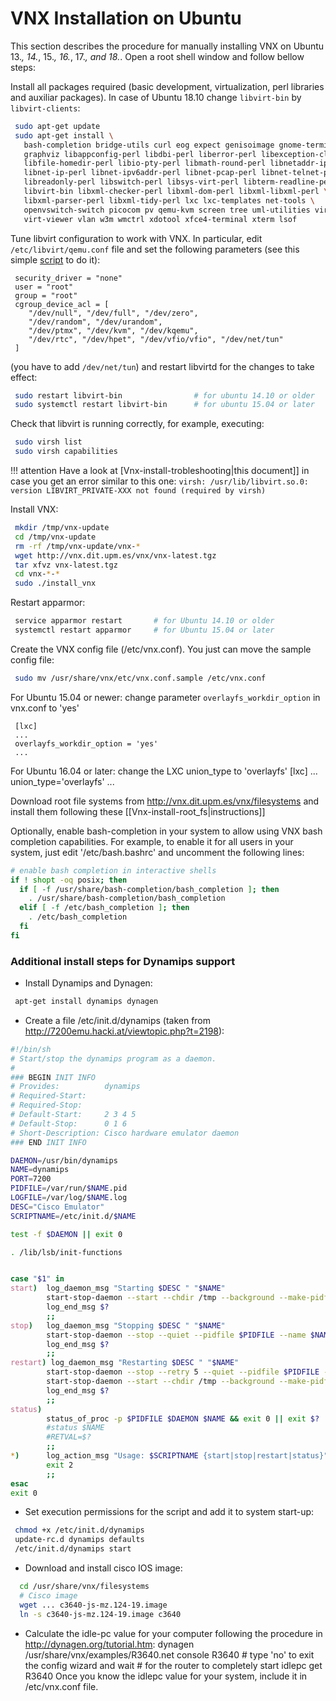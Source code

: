 # VNX Installation on Ubuntu

This section describes the procedure for manually installing VNX on Ubuntu 13.*, 14.*, 15.*, 16.*, 17.*, and 18.*. Open a root shell window and follow bellow steps:

Install all packages required (basic development, virtualization, perl libraries and auxiliar packages). In case of Ubuntu 18.10 change `libvirt-bin` by `libvirt-clients`:
```bash
 sudo apt-get update
 sudo apt-get install \
   bash-completion bridge-utils curl eog expect genisoimage gnome-terminal \
   graphviz libappconfig-perl libdbi-perl liberror-perl libexception-class-perl \
   libfile-homedir-perl libio-pty-perl libmath-round-perl libnetaddr-ip-perl \
   libnet-ip-perl libnet-ipv6addr-perl libnet-pcap-perl libnet-telnet-perl \
   libreadonly-perl libswitch-perl libsys-virt-perl libterm-readline-perl-perl \
   libvirt-bin libxml-checker-perl libxml-dom-perl libxml-libxml-perl \
   libxml-parser-perl libxml-tidy-perl lxc lxc-templates net-tools \
   openvswitch-switch picocom pv qemu-kvm screen tree uml-utilities virt-manager \
   virt-viewer vlan w3m wmctrl xdotool xfce4-terminal xterm lsof
```

Tune libvirt configuration to work with VNX. In particular, edit `/etc/libvirt/qemu.conf` file and set the following parameters (see this simple [script](qemuconf.md) to do it):
```
 security_driver = "none"
 user = "root"
 group = "root"
 cgroup_device_acl = [
    "/dev/null", "/dev/full", "/dev/zero",
    "/dev/random", "/dev/urandom",
    "/dev/ptmx", "/dev/kvm", "/dev/kqemu",
    "/dev/rtc", "/dev/hpet", "/dev/vfio/vfio", "/dev/net/tun"
 ]
```

(you have to add `/dev/net/tun`) and restart libvirtd for the changes to take effect:
```bash
 sudo restart libvirt-bin                # for ubuntu 14.10 or older
 sudo systemctl restart libvirt-bin      # for ubuntu 15.04 or later
```
Check that libvirt is running correctly, for example, executing:
```bash
 sudo virsh list
 sudo virsh capabilities
```

!!! attention 
    Have a look at [Vnx-install-trobleshooting|this document]] in case you get an error similar to this one: 
    `virsh: /usr/lib/libvirt.so.0: version LIBVIRT_PRIVATE-XXX not found (required by virsh)`

Install VNX:
```bash
 mkdir /tmp/vnx-update
 cd /tmp/vnx-update
 rm -rf /tmp/vnx-update/vnx-*
 wget http://vnx.dit.upm.es/vnx/vnx-latest.tgz
 tar xfvz vnx-latest.tgz
 cd vnx-*-*
 sudo ./install_vnx
```

Restart apparmor:
```bash
 service apparmor restart       # for Ubuntu 14.10 or older
 systemctl restart apparmor     # for Ubuntu 15.04 or later 
```

Create the VNX config file (/etc/vnx.conf). You just can move the sample config file:
```bash
 sudo mv /usr/share/vnx/etc/vnx.conf.sample /etc/vnx.conf
```

For Ubuntu 15.04 or newer: change parameter `overlayfs_workdir_option` in vnx.conf to 'yes'
```
 [lxc]
 ...
 overlayfs_workdir_option = 'yes'
 ...
```

For Ubuntu 16.04 or later: change the LXC union_type to 'overlayfs'
 [lxc]
 ...
 union_type='overlayfs'
 ...

Download root file systems from http://vnx.dit.upm.es/vnx/filesystems and install them following these [[Vnx-install-root_fs|instructions]]

Optionally, enable bash-completion in your system to allow using VNX bash completion capabilities. For example, to enable it for all users in your system, just edit '/etc/bash.bashrc' and uncomment the following lines:

```bash
# enable bash completion in interactive shells
if ! shopt -oq posix; then
  if [ -f /usr/share/bash-completion/bash_completion ]; then
    . /usr/share/bash-completion/bash_completion
  elif [ -f /etc/bash_completion ]; then
    . /etc/bash_completion
  fi
fi
```



### Additional install steps for Dynamips support

* Install Dynamips and Dynagen:
```bash
 apt-get install dynamips dynagen
```

* Create a file /etc/init.d/dynamips (taken from http://7200emu.hacki.at/viewtopic.php?t=2198):

```bash
#!/bin/sh
# Start/stop the dynamips program as a daemon.
#
### BEGIN INIT INFO
# Provides:          dynamips
# Required-Start:
# Required-Stop:
# Default-Start:     2 3 4 5
# Default-Stop:      0 1 6
# Short-Description: Cisco hardware emulator daemon
### END INIT INFO

DAEMON=/usr/bin/dynamips
NAME=dynamips
PORT=7200
PIDFILE=/var/run/$NAME.pid 
LOGFILE=/var/log/$NAME.log
DESC="Cisco Emulator"
SCRIPTNAME=/etc/init.d/$NAME

test -f $DAEMON || exit 0

. /lib/lsb/init-functions


case "$1" in
start)  log_daemon_msg "Starting $DESC " "$NAME"
        start-stop-daemon --start --chdir /tmp --background --make-pidfile --pidfile $PIDFILE --name $NAME --startas $DAEMON -- -H $PORT -l $LOGFILE
        log_end_msg $?
        ;;
stop)   log_daemon_msg "Stopping $DESC " "$NAME"
        start-stop-daemon --stop --quiet --pidfile $PIDFILE --name $NAME
        log_end_msg $?
        ;;
restart) log_daemon_msg "Restarting $DESC " "$NAME"
        start-stop-daemon --stop --retry 5 --quiet --pidfile $PIDFILE --name $NAME
        start-stop-daemon --start --chdir /tmp --background --make-pidfile --pidfile $PIDFILE --name $NAME --startas $DAEMON -- -H $PORT -l $LOGFILE
        log_end_msg $?
        ;;
status)
        status_of_proc -p $PIDFILE $DAEMON $NAME && exit 0 || exit $? 
        #status $NAME
        #RETVAL=$?
        ;; 
*)      log_action_msg "Usage: $SCRIPTNAME {start|stop|restart|status}"
        exit 2
        ;;
esac
exit 0
```

* Set execution permissions for the script and add it to system start-up:
```bash
 chmod +x /etc/init.d/dynamips
 update-rc.d dynamips defaults
 /etc/init.d/dynamips start
```

* Download and install cisco IOS image:
```bash
  cd /usr/share/vnx/filesystems
  # Cisco image
  wget ... c3640-js-mz.124-19.image
  ln -s c3640-js-mz.124-19.image c3640
```

* Calculate the idle-pc value for your computer following the procedure in http://dynagen.org/tutorial.htm:
 dynagen /usr/share/vnx/examples/R3640.net
 console R3640     # type 'no' to exit the config wizard and wait 
               # for the router to completely start 
 idlepc get R3640
Once you know the idlepc value for your system, include it in /etc/vnx.conf file.
